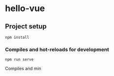 # hello-vue

## Project setup
```
npm install
```

### Compiles and hot-reloads for development
```
npm run serve
```

Compiles and min